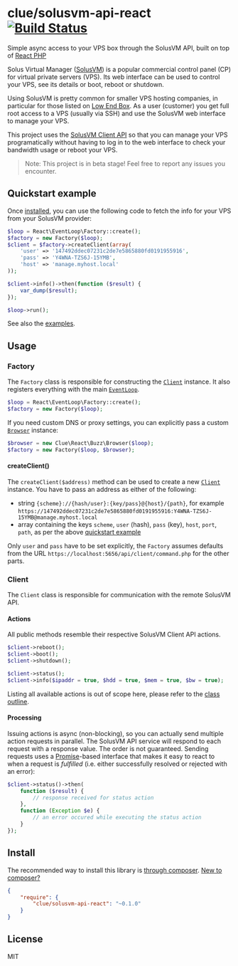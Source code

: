 # clue/solusvm-api-react [![Build Status](https://travis-ci.org/clue/php-solusvm-api-react.svg?branch=master)](https://travis-ci.org/clue/php-solusvm-api-react)

Simple async access to your VPS box through the SolusVM API, built on top of [React PHP](http://reactphp.org/)

Solus Virtual Manager ([SolusVM](http://solusvm.com/)) is a popular commercial 
control panel (CP) for virtual private servers (VPS). Its web interface can
be used to control your VPS, see its details or boot, reboot or shutdown.

Using SolusVM is pretty common for smaller VPS hosting companies, in particular
for those listed on [Low End Box](http://lowendbox.com/). As a user (customer)
you get full root access to a VPS (usually via SSH) and use the SolusVM web
interface to manage your VPS.   

This project uses the [SolusVM Client API](http://docs.solusvm.com/client_api)
so that you can manage your VPS programatically without having to log in to the
web interface to check your bandwidth usage or reboot your VPS.

> Note: This project is in beta stage! Feel free to report any issues you encounter.

## Quickstart example

Once [installed](#install), you can use the following code to fetch the info
for your VPS from your SolusVM provider:

```php
$loop = React\EventLoop\Factory::create();
$factory = new Factory($loop);
$client = $factory->createClient(array(
    'user' => '147492ddec07231c2de7e5865880fd0191955916',
    'pass' => 'Y4WNA-TZS6J-15YMB',
    'host' => 'manage.myhost.local'
));

$client->info()->then(function ($result) {
    var_dump($result);
});

$loop->run();
```

See also the [examples](examples).

## Usage

### Factory

The `Factory` class is responsible for constructing the [`Client`](#client) instance.
It also registers everything with the main [`EventLoop`](https://github.com/reactphp/event-loop#usage).

```php
$loop = React\EventLoop\Factory::create();
$factory = new Factory($loop);
```

If you need custom DNS or proxy settings, you can explicitly pass a
custom [`Browser`](https://github.com/clue/php-buzz-react#browser) instance:

```php
$browser = new Clue\React\Buzz\Browser($loop);
$factory = new Factory($loop, $browser);
```

#### createClient()

The `createClient($address)` method can be used to create a new [`Client`](#client) instance.
You have to pass an address as either of the following:
* string `{scheme}://{hash/user}:{key/pass}@{host}/{path}`, for example `https://147492ddec07231c2de7e5865880fd0191955916:Y4WNA-TZS6J-15YMB@manage.myhost.local`
* array containing the keys `scheme`, `user` (hash), `pass` (key), `host`, `port`, `path`, as per the above [quickstart example](#quickstart-example)

Only `user` and `pass` have to be set explicitly, the `Factory` assumes defaults from the URL `https://localhost:5656/api/client/command.php` for the other parts.

### Client

The `Client` class is responsible for communication with the remote SolusVM API.

#### Actions

All public methods resemble their respective SolusVM Client API actions.

```php
$client->reboot();
$client->boot();
$client->shutdown();

$client->status();
$client->info($ipaddr = true, $hdd = true, $mem = true, $bw = true);
```

Listing all available actions is out of scope here, please refer to the [class outline](src/Client.php).

#### Processing

Issuing actions is async (non-blocking), so you can actually send multiple action requests in parallel.
The SolusVM API service will respond to each request with a response value. The order is not guaranteed.
Sending requests uses a [Promise](https://github.com/reactphp/promise)-based interface that makes it easy to react to when a request is *fulfilled*
(i.e. either successfully resolved or rejected with an error):

```php
$client->status()->then(
    function ($result) {
        // response received for status action
    },
    function (Exception $e) {
        // an error occured while executing the status action
    }
});
```

## Install

The recommended way to install this library is [through composer](http://getcomposer.org).
[New to composer?](http://getcomposer.org/doc/00-intro.md)

```JSON
{
    "require": {
        "clue/solusvm-api-react": "~0.1.0"
    }
}
```

## License

MIT
